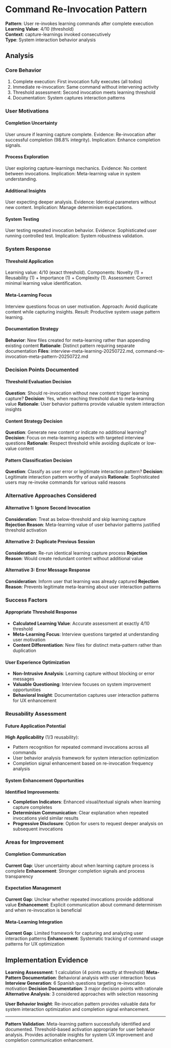 # Command Re-Invocation Pattern

**Pattern**: User re-invokes learning commands after complete execution  
**Learning Value**: 4/10 (threshold)  
**Context**: capture-learnings invoked consecutively  
**Type**: System interaction behavior analysis

## Analysis

### Core Behavior
1. Complete execution: First invocation fully executes (all todos)
2. Immediate re-invocation: Same command without intervening activity
3. Threshold assessment: Second invocation meets learning threshold
4. Documentation: System captures interaction patterns

### User Motivations

#### Completion Uncertainty
User unsure if learning capture complete. Evidence: Re-invocation after successful completion (98.8% integrity). Implication: Enhance completion signals.

#### Process Exploration
User exploring capture-learnings mechanics. Evidence: No content between invocations. Implication: Meta-learning value in system understanding.

#### Additional Insights
User expecting deeper analysis. Evidence: Identical parameters without new content. Implication: Manage determinism expectations.

#### System Testing
User testing repeated invocation behavior. Evidence: Sophisticated user running controlled test. Implication: System robustness validation.

### System Response

#### Threshold Application
Learning value: 4/10 (exact threshold). Components: Novelty (1) + Reusability (1) + Importance (1) + Complexity (1). Assessment: Correct minimal learning value identification.

#### Meta-Learning Focus
Interview questions focus on user motivation. Approach: Avoid duplicate content while capturing insights. Result: Productive system usage pattern learning.

#### Documentation Strategy
**Behavior**: New files created for meta-learning rather than appending existing content
**Rationale**: Distinct pattern requiring separate documentation
**Files**: interview-meta-learning-20250722.md, command-re-invocation-meta-pattern-20250722.md

### Decision Points Documented

#### Threshold Evaluation Decision
**Question**: Should re-invocation without new content trigger learning capture?
**Decision**: Yes, when reaching threshold due to meta-learning value
**Rationale**: User behavior patterns provide valuable system interaction insights

#### Content Strategy Decision
**Question**: Generate new content or indicate no additional learning?
**Decision**: Focus on meta-learning aspects with targeted interview questions
**Rationale**: Respect threshold while avoiding duplicate or low-value content

#### Pattern Classification Decision
**Question**: Classify as user error or legitimate interaction pattern?
**Decision**: Legitimate interaction pattern worthy of analysis
**Rationale**: Sophisticated users may re-invoke commands for various valid reasons

### Alternative Approaches Considered

#### Alternative 1: Ignore Second Invocation
**Consideration**: Treat as below-threshold and skip learning capture
**Rejection Reason**: Meta-learning value of user behavior patterns justified threshold activation

#### Alternative 2: Duplicate Previous Session
**Consideration**: Re-run identical learning capture process
**Rejection Reason**: Would create redundant content without additional value

#### Alternative 3: Error Message Response
**Consideration**: Inform user that learning was already captured
**Rejection Reason**: Prevents legitimate meta-learning about user interaction patterns

### Success Factors

#### Appropriate Threshold Response
- **Calculated Learning Value**: Accurate assessment at exactly 4/10 threshold
- **Meta-Learning Focus**: Interview questions targeted at understanding user motivation
- **Content Differentiation**: New files for distinct meta-pattern rather than duplication

#### User Experience Optimization
- **Non-Intrusive Analysis**: Learning capture without blocking or error messages
- **Valuable Questioning**: Interview focuses on system improvement opportunities
- **Behavioral Insight**: Documentation captures user interaction patterns for UX enhancement

### Reusability Assessment

#### Future Application Potential
**High Applicability** (1/3 reusability):
- Pattern recognition for repeated command invocations across all commands
- User behavior analysis framework for system interaction optimization
- Completion signal enhancement based on re-invocation frequency analysis

#### System Enhancement Opportunities
**Identified Improvements**:
- **Completion Indicators**: Enhanced visual/textual signals when learning capture completes
- **Determinism Communication**: Clear explanation when repeated invocations yield similar results
- **Progressive Disclosure**: Option for users to request deeper analysis on subsequent invocations

### Areas for Improvement

#### Completion Communication
**Current Gap**: User uncertainty about when learning capture process is complete
**Enhancement**: Stronger completion signals and process transparency

#### Expectation Management
**Current Gap**: Unclear whether repeated invocations provide additional value
**Enhancement**: Explicit communication about command determinism and when re-invocation is beneficial

#### Meta-Learning Integration
**Current Gap**: Limited framework for capturing and analyzing user interaction patterns
**Enhancement**: Systematic tracking of command usage patterns for UX optimization

## Implementation Evidence

**Learning Assessment**: 1 calculation (4 points exactly at threshold)
**Meta-Pattern Documentation**: Behavioral analysis with user interaction focus
**Interview Generation**: 6 Spanish questions targeting re-invocation motivation
**Decision Documentation**: 3 major decision points with rationale
**Alternative Analysis**: 3 considered approaches with selection reasoning

**User Behavior Insight**: Re-invocation pattern provides valuable data for system interaction optimization and completion signal enhancement.

---

**Pattern Validation**: Meta-learning pattern successfully identified and documented. Threshold-based activation appropriate for user behavior analysis. Provides actionable insights for system UX improvement and completion communication enhancement.